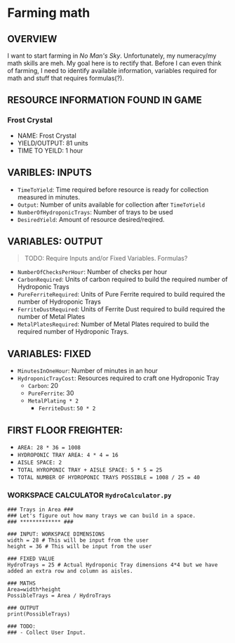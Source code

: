 # Farming math

## OVERVIEW

I want to start farming in _No Man's Sky_. Unfortunately, my numeracy/my math skills are meh. My goal here is to rectify that. Before I can even think of farming, I need to identify available information, variables required for math and stuff that requires formulas(?).

## RESOURCE INFORMATION FOUND IN GAME

### Frost Crystal

- NAME: Frost Crystal
- YIELD/OUTPUT: 81 units
- TIME TO YEILD: 1 hour

## VARIBLES: INPUTS

- `TimeToYield`: Time required before resource is ready for collection measured in minutes.
- `Output`: Number of units available for collection after `TimeToYield`
- `NumberOfHydroponicTrays`: Number of trays to be used
- `DesiredYield`: Amount of resource desired/reqired.

## VARIABLES: OUTPUT

> TODO: Require Inputs and/or Fixed Variables. Formulas?

- `NumberOfChecksPerHour`: Number of checks per hour
- `CarbonRequired`: Units of carbon required to build the required number of Hydroponic Trays
- `PureFerriteRequired`: Units of Pure Ferrite required to build required the number of Hydroponic Trays
- `FerriteDustRequired`: Units of Ferrite Dust required to build required the number of Metal Plates
- `MetalPlatesRequired`: Number of Metal Plates required to build the required number of Hydroponic Trays.

## VARIABLES: FIXED

- `MinutesInOneHour`: Number of minutes in an hour
- `HydroponicTrayCost`: Resources required to craft one Hydroponic Tray
  - `Carbon`: 20
  - `PureFerrite`: 30
  - `MetalPlating * 2`
    - `FerriteDust`: `50 * 2`
    
## FIRST FLOOR FREIGHTER:
- `AREA: 28 * 36 = 1008`
- `HYDROPONIC TRAY AREA: 4 * 4 = 16`
- `AISLE SPACE: 2`
- `TOTAL HYROPONIC TRAY + AISLE SPACE: 5 * 5 = 25`
- `TOTAL NUMBER OF HYDROPONIC TRAYS POSSIBLE = 1008 / 25 = 40`

### WORKSPACE CALCULATOR `HydroCalculator.py`

```
### Trays in Area ###
### Let's figure out how many trays we can build in a space.
### ************* ###

### INPUT: WORKSPACE DIMENSIONS
width = 28 # This will be input from the user
height = 36 # This will be input from the user

### FIXED VALUE
HydroTrays = 25 # Actual Hydroponic Tray dimensions 4*4 but we have added an extra row and column as aisles.

### MATHS
Area=width*height
PossibleTrays = Area / HydroTrays

### OUTPUT
print(PossibleTrays)

### TODO:
### - Collect User Input.
```

